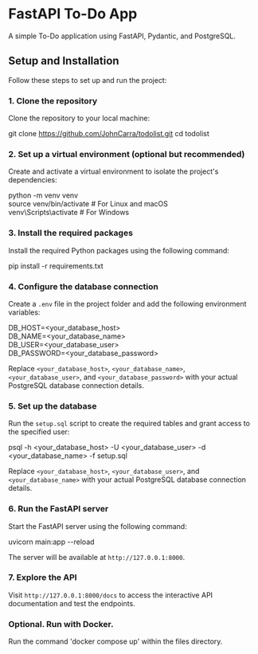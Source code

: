 # FastAPI To-Do App

A simple To-Do application using FastAPI, Pydantic, and PostgreSQL.

## Setup and Installation

Follow these steps to set up and run the project:

### 1. Clone the repository

Clone the repository to your local machine:

git clone https://github.com/JohnCarra/todolist.git
cd todolist

### 2. Set up a virtual environment (optional but recommended)

Create and activate a virtual environment to isolate the project's dependencies:

python -m venv venv  
source venv/bin/activate # For Linux and macOS  
venv\Scripts\activate # For Windows

### 3. Install the required packages

Install the required Python packages using the following command:

pip install -r requirements.txt

### 4. Configure the database connection

Create a `.env` file in the project folder and add the following environment variables:

DB_HOST=<your_database_host>  
DB_NAME=<your_database_name>  
DB_USER=<your_database_user>  
DB_PASSWORD=<your_database_password>  

Replace `<your_database_host>`, `<your_database_name>`, `<your_database_user>`, and `<your_database_password>` with your actual PostgreSQL database connection details.

### 5. Set up the database

Run the `setup.sql` script to create the required tables and grant access to the specified user:

psql -h <your_database_host> -U <your_database_user> -d <your_database_name> -f setup.sql  

Replace `<your_database_host>`, `<your_database_user>`, and `<your_database_name>` with your actual PostgreSQL database connection details.

### 6. Run the FastAPI server

Start the FastAPI server using the following command:

uvicorn main:app --reload

The server will be available at `http://127.0.0.1:8000`.

### 7. Explore the API

Visit `http://127.0.0.1:8000/docs` to access the interactive API documentation and test the endpoints.

### Optional. Run with Docker.

Run the command 'docker compose up' within the files directory.
